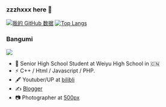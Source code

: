 ### zzzhxxx  here 👋
[![我的 GitHub 数据](https://github-readme-stats.vercel.app/api?username=zzzhxxx)]()
[![Top Langs](https://github-readme-stats.vercel.app/api/top-langs/?username=zzzhxxx&layout=compact)](https://github.com/zzzhxxx)

### Bangumi

[![](https://ghproxy.com/https://raw.githubusercontent.com/zzzhxxx/bangumi-action/main/bgm/card.svg)](https://bgm.tv/user/zzzhxxx)

- 🍻 Senior High School Student at Weiyu High School in 🇨🇳 
- ⚡ C++ / Html / Javascript / PHP.
- 🖋 Youtuber/UP at [bilibli](https://space.bilibili.com/40127239)
- ✍️ [Blogger](https://zzzhxxx.top)
- 📷 Photographer at [500px](https://500px.com.cn/community/user-details/87f44fa7a442a9fc7acc276d21b885396)
